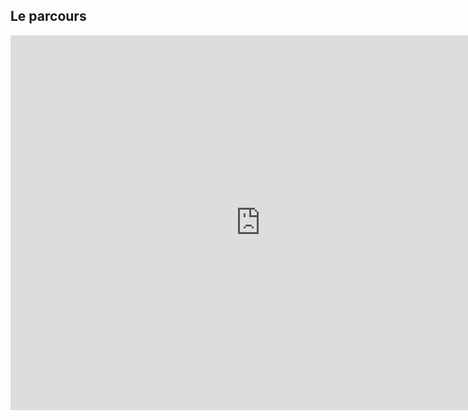 ## Le parcours

<iframe width="800" height="600" src="https://controverses.github.io/transidentite/transessaie.html" frameborder="0" allowfullscreen></iframe>
